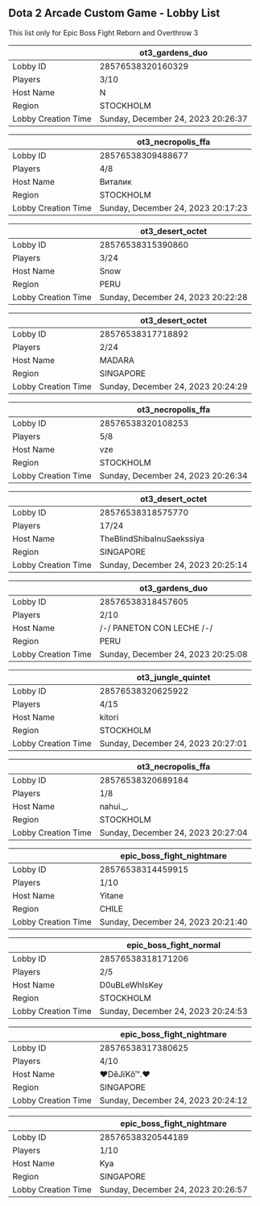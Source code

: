 ## Dota 2 Arcade Custom Game - Lobby List

This list only for Epic Boss Fight Reborn and Overthrow 3

|  | ot3_gardens_duo |
| ------ | ------ |
| Lobby ID | 28576538320160329 |
| Players | 3/10 |
| Host Name | N |
| Region | STOCKHOLM |
| Lobby Creation Time | Sunday, December 24, 2023 20:26:37 |


|  | ot3_necropolis_ffa |
| ------ | ------ |
| Lobby ID | 28576538309488677 |
| Players | 4/8 |
| Host Name | Виталик |
| Region | STOCKHOLM |
| Lobby Creation Time | Sunday, December 24, 2023 20:17:23 |


|  | ot3_desert_octet |
| ------ | ------ |
| Lobby ID | 28576538315390860 |
| Players | 3/24 |
| Host Name | Snow |
| Region | PERU |
| Lobby Creation Time | Sunday, December 24, 2023 20:22:28 |


|  | ot3_desert_octet |
| ------ | ------ |
| Lobby ID | 28576538317718892 |
| Players | 2/24 |
| Host Name | MADARA |
| Region | SINGAPORE |
| Lobby Creation Time | Sunday, December 24, 2023 20:24:29 |


|  | ot3_necropolis_ffa |
| ------ | ------ |
| Lobby ID | 28576538320108253 |
| Players | 5/8 |
| Host Name | vze |
| Region | STOCKHOLM |
| Lobby Creation Time | Sunday, December 24, 2023 20:26:34 |


|  | ot3_desert_octet |
| ------ | ------ |
| Lobby ID | 28576538318575770 |
| Players | 17/24 |
| Host Name | TheBlindShibaInuSaekssiya |
| Region | SINGAPORE |
| Lobby Creation Time | Sunday, December 24, 2023 20:25:14 |


|  | ot3_gardens_duo |
| ------ | ------ |
| Lobby ID | 28576538318457605 |
| Players | 2/10 |
| Host Name | /-/ PANETON CON LECHE /-/ |
| Region | PERU |
| Lobby Creation Time | Sunday, December 24, 2023 20:25:08 |


|  | ot3_jungle_quintet |
| ------ | ------ |
| Lobby ID | 28576538320625922 |
| Players | 4/15 |
| Host Name | kitori |
| Region | STOCKHOLM |
| Lobby Creation Time | Sunday, December 24, 2023 20:27:01 |


|  | ot3_necropolis_ffa |
| ------ | ------ |
| Lobby ID | 28576538320689184 |
| Players | 1/8 |
| Host Name | nahui._. |
| Region | STOCKHOLM |
| Lobby Creation Time | Sunday, December 24, 2023 20:27:04 |


|  | epic_boss_fight_nightmare |
| ------ | ------ |
| Lobby ID | 28576538314459915 |
| Players | 1/10 |
| Host Name | Yitane |
| Region | CHILE |
| Lobby Creation Time | Sunday, December 24, 2023 20:21:40 |


|  | epic_boss_fight_normal |
| ------ | ------ |
| Lobby ID | 28576538318171206 |
| Players | 2/5 |
| Host Name | D0uBLeWhIsKey |
| Region | STOCKHOLM |
| Lobby Creation Time | Sunday, December 24, 2023 20:24:53 |


|  | epic_boss_fight_nightmare |
| ------ | ------ |
| Lobby ID | 28576538317380625 |
| Players | 4/10 |
| Host Name | ♥DêJïKõ™.♥ |
| Region | SINGAPORE |
| Lobby Creation Time | Sunday, December 24, 2023 20:24:12 |


|  | epic_boss_fight_nightmare |
| ------ | ------ |
| Lobby ID | 28576538320544189 |
| Players | 1/10 |
| Host Name | Kya |
| Region | SINGAPORE |
| Lobby Creation Time | Sunday, December 24, 2023 20:26:57 |


